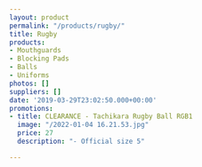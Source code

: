 ```yaml
---
layout: product
permalink: "/products/rugby/"
title: Rugby
products:
- Mouthguards
- Blocking Pads
- Balls
- Uniforms
photos: []
suppliers: []
date: '2019-03-29T23:02:50.000+00:00'
promotions:
- title: CLEARANCE - Tachikara Rugby Ball RGB1
  image: "/2022-01-04 16.21.53.jpg"
  price: 27
  description: "- Official size 5"

---
```

